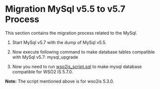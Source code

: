 # Migration MySql v5.5 to v5.7 Process

This section contains the migration process related to the MySql.

1.  Start MySql v5.7 with the dump of MySql v5.5.

2.  Now execute following command to make database tables compatible with MySql v5.7:
      mysql_upgrade
   
3.  Now you need to run [wso2is_script.sql](../setup/wso2is_script.sql) to make mysql database compatible for WSO2 IS 5.7.0.

**Note:** The script mentioned above is for wso2is 5.3.0.
